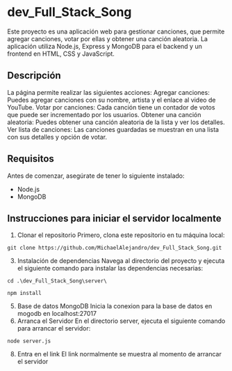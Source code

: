 # dev_Full_Stack_Song
Este proyecto es una aplicación web para gestionar canciones, que permite agregar canciones, votar por ellas y obtener una canción aleatoria. 
La aplicación utiliza Node.js, Express y MongoDB para el backend y un frontend en HTML, CSS y JavaScript.

## Descripción
La página permite realizar las siguientes acciones:
Agregar canciones: Puedes agregar canciones con su nombre, artista y el enlace al video de YouTube.
Votar por canciones: Cada canción tiene un contador de votos que puede ser incrementado por los usuarios.
Obtener una canción aleatoria: Puedes obtener una canción aleatoria de la lista y ver los detalles.
Ver lista de canciones: Las canciones guardadas se muestran en una lista con sus detalles y opción de votar.

## Requisitos
Antes de comenzar, asegúrate de tener lo siguiente instalado:
- Node.js 
- MongoDB 

## Instrucciones para iniciar el servidor localmente
1. Clonar el repositorio
Primero, clona este repositorio en tu máquina local:
~~~
git clone https://github.com/MichaelAlejandro/dev_Full_Stack_Song.git
~~~
3. Instalación de dependencias
Navega al directorio del proyecto y ejecuta el siguiente comando para instalar las dependencias necesarias:
~~~
cd .\dev_Full_Stack_Song\server\
~~~
~~~
npm install
~~~
5. Base de datos MongoDB
Inicia la conexion para la base de datos en mogodb en localhost:27017
6. Arranca el Servidor
En el directorio server, ejecuta el siguiente comando para arrancar el servidor:
~~~
node server.js
~~~
8. Entra en el link
El link normalmente se muestra al momento de arrancar el servidor
